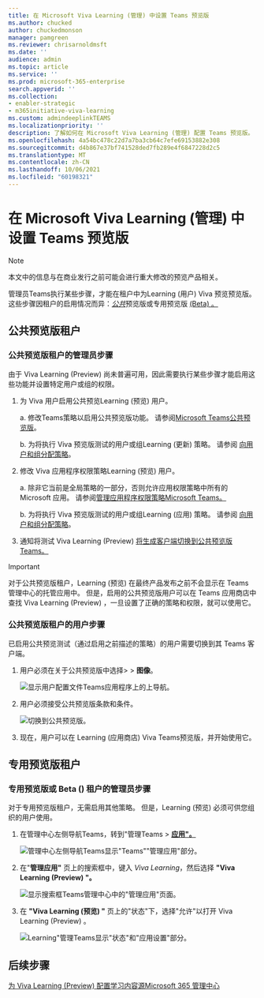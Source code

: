 ```yaml
---
title: 在 Microsoft Viva Learning (管理) 中设置 Teams 预览版
ms.author: chucked
author: chuckedmonson
manager: pamgreen
ms.reviewer: chrisarnoldmsft
ms.date: ''
audience: admin
ms.topic: article
ms.service: ''
ms.prod: microsoft-365-enterprise
search.appverid: ''
ms.collection:
- enabler-strategic
- m365initiative-viva-learning
ms.custom: admindeeplinkTEAMS
ms.localizationpriority: ''
description: 了解如何在 Microsoft Viva Learning (管理) 配置 Teams 预览版。
ms.openlocfilehash: 4a54bc478c22d7a7ba3cb64c7efe69153882e308
ms.sourcegitcommit: d4b867e37bf741528ded7fb289e4f6847228d2c5
ms.translationtype: MT
ms.contentlocale: zh-CN
ms.lasthandoff: 10/06/2021
ms.locfileid: "60198321"
---
```

# <a name="set-up-microsoft-viva-learning-preview-in-the-teams-admin-center"></a>在 Microsoft Viva Learning (管理) 中设置 Teams 预览版

> [!NOTE]
> 本文中的信息与在商业发行之前可能会进行重大修改的预览产品相关。 

管理员Teams执行某些步骤，才能在租户中为Learning (用户) Viva 预览预览版。 这些步骤因租户的启用情况而异：[*公共*](set-up-teams-admin-center.md#public-preview-tenants)预览版或专用预览版 [ (Beta) 。](set-up-teams-admin-center.md#private-preview-tenants)

## <a name="public-preview-tenants"></a>公共预览版租户

### <a name="administrator-steps-for-public-preview-tenants"></a>公共预览版租户的管理员步骤

由于 Viva Learning (Preview) 尚未普遍可用，因此需要执行某些步骤才能启用这些功能并设置特定用户或组的权限。 

1. 为 Viva 用户启用公共预览Learning (预览) 用户。

    a. 修改Teams策略以启用公共预览版功能。 请参阅[Microsoft Teams公共预览版](/microsoftteams/public-preview-doc-updates)。

    b. 为将执行 Viva 预览版测试的用户或组Learning (更新) 策略。 请参阅 [向用户和组分配策略](/microsoftteams/assign-policies-users-and-groups)。

2. 修改 Viva 应用程序权限策略Learning (预览) 用户。

    a. 除非它当前是全局策略的一部分，否则允许应用权限策略中所有的 Microsoft 应用。 请参阅[管理应用程序权限策略Microsoft Teams。](/microsoftteams/teams-app-permission-policies) 

    b. 为将执行 Viva 预览版测试的用户或组Learning (应用) 策略。 请参阅 [向用户和组分配策略](/microsoftteams/assign-policies-users-and-groups)。

3. 通知将测试 Viva Learning (Preview) [将生成客户端切换到公共预览版Teams。](set-up-teams-admin-center.md#user-steps-for-public-preview-tenants)

> [!IMPORTANT]
> 对于公共预览版租户，Learning (预览) 在最终产品发布之前不会显示在 Teams 管理中心的托管应用中。 但是，启用的公共预览版用户可以在 Teams 应用商店中查找 Viva Learning (Preview) ，一旦设置了正确的策略和权限，就可以使用它。

### <a name="user-steps-for-public-preview-tenants"></a>公共预览版租户的用户步骤

已启用公共预览测试（通过启用之前描述的策略）的用户需要切换到[](set-up-teams-admin-center.md#administrator-steps-for-public-preview-tenants)其 Teams 客户端。 [](/microsoftteams/public-preview-doc-updates#enable-public-preview)

1. 用户必须在关于公共预览版中选择>  >  **图像**。

    ![显示用户配置文件Teams应用程序上的上导航。](../media/learning/learning-app-select-profile-teams.png)

2. 用户必须接受公共预览版条款和条件。

    ![切换到公共预览版。](../media/learning/learning-app-switch-to-public-preview.png)

3. 现在，用户可以在 Learning (应用商店) Viva Teams预览版，并开始使用它。

## <a name="private-preview-tenants"></a>专用预览版租户

### <a name="administrator-steps-for-private-preview-or-beta-tenants"></a>专用预览版或 Beta () 租户的管理员步骤

对于专用预览版租户，无需启用其他策略。 但是，Learning (预览) 必须可供您组织的用户使用。

1. 在管理中心左侧导航Teams，转到"管理Teams  >  <a href="https://go.microsoft.com/fwlink/?linkid=2172960" target="_blank">**应用"。**</a>

   ![管理中心左侧导航Teams显示"Teams""管理应用"部分。](../media/learning/learning-app-teams-manage-apps-nav.png)

2. 在"**管理应用"** 页上的搜索框中，键入 *Viva Learning*，然后选择 **"Viva Learning (Preview) "。**

   ![显示搜索框Teams管理中心中的"管理应用"页面。](../media/learning/learning-app-teams-manage-apps-page.png)

3. 在 **"Viva Learning (预览) "** 页上的"状态"下，选择"允许"以打开 Viva Learning (Preview) 。

   ![Learning"管理Teams显示"状态"和"应用设置"部分。](../media/learning/learning-app-teams-learning-page.png)

<!---
The Teams admin installs Viva Learning (Preview) and applies permission policies through the <a href="https://go.microsoft.com/fwlink/p/?linkid=2066851" target="_blank">Teams admin center</a>.

1. For Viva Learning (Preview), you must first set the Update policy in Teams. For more information, see [Microsoft Teams Public Preview](/MicrosoftTeams/public-preview-doc-updates).

    1. Sign in to the Teams admin center > **Teams** > <a href="https://go.microsoft.com/fwlink/p/?linkid=2173206" target="_blank">**Update policies**</a>.

    3. Select **Add**. 

    4. Name the update policy, add a policy, and turn on **Show preview features**.

2. The admin must notify users of the policy update so that they move their build into the Public Preview for Teams. 

    1. Users must select their profile image > **About** > **Public Preview**.
   
        ![Upper navigation in the Teams application showing user's profile.](../media/learning/learning-app-select-profile-teams.png)
    
    2. Users must accept the **Public preview** terms and conditions.

        ![Switch to public preview build.](../media/learning/learning-app-switch-to-public-preview.png)
 
3. For organizations that have restrictive policies and need to enable Viva Learning (Preview), follow the process in the next section.

## Manage settings for Viva Learning (Preview)

You must be an administrator in the Teams admin center to perform these tasks.

To make Viva Learning (Preview) available for users in your organization, follow these steps:

1. In the left navigation of the Teams admin center, go to **Teams apps** > <a href="https://go.microsoft.com/fwlink/?linkid=2172960" target="_blank">**Manage apps**</a>.

   ![Left navigation in the Teams admin center showing Teams apps and Manage apps section.](../media/learning/learning-app-teams-manage-apps-nav.png)

2. On the **Manage apps** page, in the search box, type *Viva learning*, and then select **Viva Learning (Preview)**.

   ![Manage apps page in the Teams admin center showing the search box.](../media/learning/learning-app-teams-manage-apps-page.png)

3. On the **Viva Learning (Preview)** page:

   1. Under **Status**, select **Allowed** to turn on Viva Learning (Preview).

   2. On the **Settings** tab, under **App settings**, go to the Microsoft 365 admin center to [configure learning content sources](content-sources-365-admin-center.md).

   ![Learning page in the Teams admin center showing Status and App settings section.](../media/learning/learning-app-teams-learning-page.png)

4. After **Manage app** settings, go to **Permission policies** and **Setup policies** to grant permission to employees who should have access to Viva Learning (Preview) as part of your organization's participation in the preview.

> [!NOTE]
>  If your organization is in Ring 4.0 as part of Teams TAP100 program, you might need to enable approved users in Ring 3.0 to access Viva Learning (Preview). <br><br>As part of the preview, Viva Learning (Preview) is released in Ring 3.0. If your organization is in Ring 4.0, you won’t see Viva Learning (Preview) on the **Manage apps** page. To test the app, you need to create a custom apps permission policy, set it to **Allow all apps**, and assign it to Ring 3.0 approved users. <br><br>   ![TAP-AppsPermission-Plcy page showing Allow all apps selected.](../media/learning/learning-app-tap-appspermission-plcy.png)

--->

## <a name="next-step"></a>后续步骤

[为 Viva Learning (Preview) 配置学习内容源Microsoft 365 管理中心](content-sources-365-admin-center.md)
